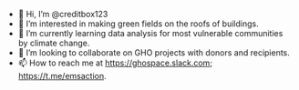 - 👋 Hi, I’m @creditbox123
- 👀 I’m interested in making green fields on the roofs of buildings.
- 🌱 I’m currently learning data analysis for most vulnerable communities by climate change.
- 💞️ I’m looking to collaborate on GHO projects with donors and recipients.
- 📫 How to reach me at https://ghospace.slack.com; https://t.me/emsaction.

<!---
creditbox123/creditbox123 is a ✨ special ✨ repository because its `README.md` (this file) appears on your GitHub profile.
You can click the Preview link to take a look at your changes.
--->
